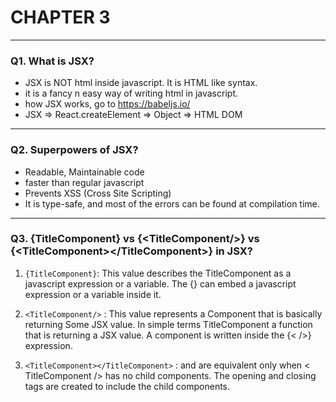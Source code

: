 # CHAPTER 3
---
### Q1. What is JSX?
- JSX is NOT html inside javascript. It is HTML like syntax. 
- it is a fancy n easy way of writing html in javascript.
- how JSX works, go to https://babeljs.io/
- JSX => React.createElement => Object => HTML DOM
---
### Q2. Superpowers of JSX?
- Readable, Maintainable code
- faster than regular javascript
- Prevents XSS (Cross Site Scripting)
- It is type-safe, and most of the errors can be found at compilation time.
---
### Q3. {TitleComponent} vs {\<TitleComponent/>} vs {\<TitleComponent><\/TitleComponent>} in JSX?

1. `{TitleComponent}`: This value describes the TitleComponent as a javascript expression or a variable. The {} can embed a javascript expression or a variable inside it.

2. `<TitleComponent/>` : This value represents a Component that is basically returning Some JSX value. In simple terms TitleComponent a function that is returning a JSX value. A component is written inside the {<  />} expression.

3. `<TitleComponent></TitleComponent>` : <TitleComponent /> and <TitleComponent></TitleComponent> are equivalent only when < TitleComponent /> has no child components. The opening and closing tags are created to include the child components.